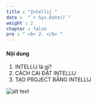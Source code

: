 ```yaml
---
title : "Intellij "
date :  "`r Sys.Date()`" 
weight : 2 
chapter : false
pre : " <b> 2. </b> "
---
```



#### Nội dung 

1. INTELLIJ là gì?
2. CÁCH CÀI ĐẶT INTELLIJ 
3. TẠO PROJECT BẰNG INTELLIJ

![alt text](/images/1.1/001.png)